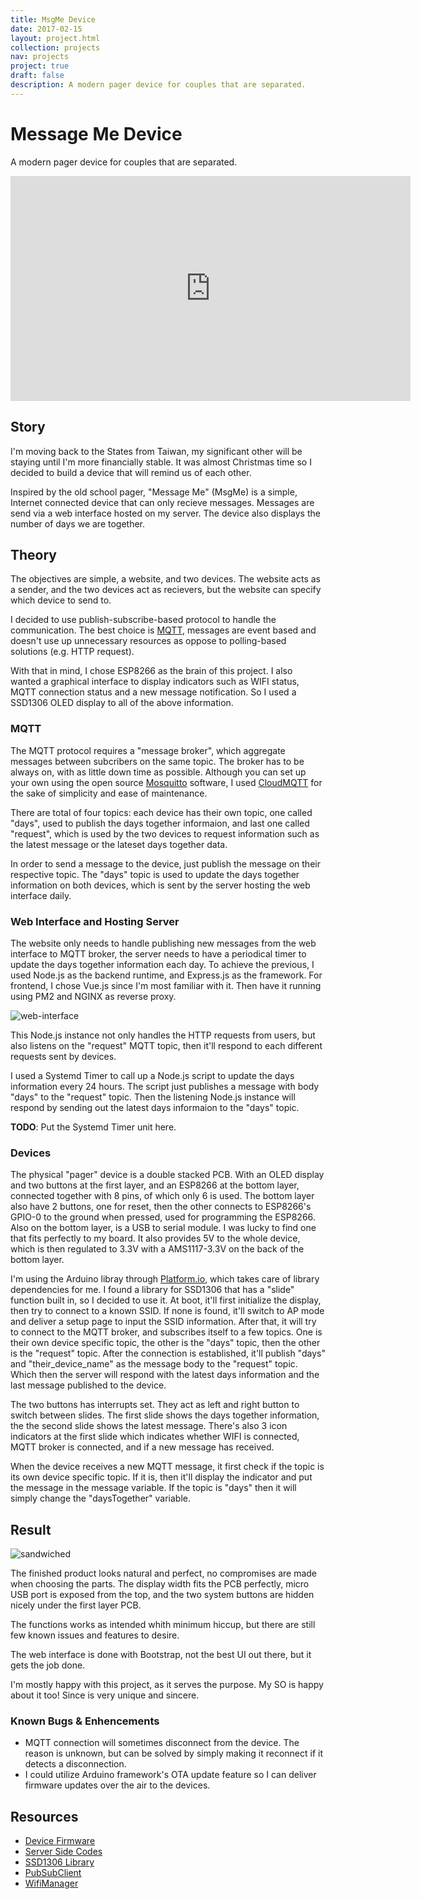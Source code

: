 ```yaml
---
title: MsgMe Device
date: 2017-02-15
layout: project.html
collection: projects
nav: projects
project: true
draft: false
description: A modern pager device for couples that are separated.
---
```


# Message Me Device

A modern pager device for couples that are separated.

<iframe src='https://gfycat.com/ifr/TheseHomelyFish' frameborder='0' scrolling='no' width='640' height='360' allowfullscreen></iframe>

## Story

I'm moving back to the States from Taiwan, my significant other will be staying until I'm more financially stable. It was almost Christmas time so I decided to build a device that will remind us of each other. 

Inspired by the old school pager, "Message Me" (MsgMe) is a simple, Internet connected device that can only recieve messages. Messages are send via a web interface hosted on my server. The device also displays the number of days we are together.

## Theory

The objectives are simple, a website, and two devices. The website acts as a sender, and the two devices act as recievers, but the website can specify which device to send to.

I decided to use publish-subscribe-based protocol to handle the communication. The best choice is [MQTT](https://en.wikipedia.org/wiki/MQTT), messages are event based and doesn't use up unnecessary resources as oppose to polling-based solutions (e.g. HTTP request).

With that in mind, I chose ESP8266 as the brain of this project. I also wanted a graphical interface to display indicators such as WIFI status, MQTT connection status and a new message notification. So I used a SSD1306 OLED display to all of the above information.

### MQTT

The MQTT protocol requires a "message broker", which aggregate messages between subcribers on the same topic. The broker has to be always on, with as little down time as possible. Although you can set up your own using the open source [Mosquitto](http://mosquitto.org/) software, I used [CloudMQTT](https://www.cloudmqtt.com/) for the sake of simplicity and ease of maintenance.

There are total of four topics: each device has their own topic, one called "days", used to publish the days together informaion, and last one called "request", which is used by the two devices to request information such as the latest message or the lateset days together data.

In order to send a message to the device, just publish the message on their respective topic. The "days" topic is used to update the days together information on both devices, which is sent by the server hosting the web interface daily.

### Web Interface and Hosting Server

The website only needs to handle publishing new messages from the web interface to MQTT broker, the server needs to have a periodical timer to update the days together information each day. To achieve the previous, I used Node.js as the backend runtime, and Express.js as the framework. For frontend, I chose Vue.js since I'm most familiar with it. Then have it running using PM2 and NGINX as reverse proxy.

![web-interface](/img/msgme/web.png)

This Node.js instance not only handles the HTTP requests from users, but also listens on the "request" MQTT topic, then it'll respond to each different requests sent by devices.

I used a Systemd Timer to call up a Node.js script to update the days information every 24 hours. The script just publishes a message with body "days" to the "request" topic. Then the listening Node.js instance will respond by sending out the latest days informaion to the "days" topic.

__TODO__: Put the Systemd Timer unit here.

### Devices

The physical "pager" device is a double stacked PCB. With an OLED display and two buttons at the first layer, and an ESP8266 at the bottom layer, connected together with 8 pins, of which only 6 is used. The bottom layer also have 2 buttons, one for reset, then the other connects to ESP8266's GPIO-0 to the ground when pressed, used for programming the ESP8266. Also on the bottom layer, is a USB to serial module. I was lucky to find one that fits perfectly to my board. It also provides 5V to the whole device, which is then regulated to 3.3V with a AMS1117-3.3V on the back of the bottom layer.

I'm using the Arduino libray through [Platform.io](http://platformio.org/), which takes care of library dependencies for me. I found a library for SSD1306 that has a "slide" function built in, so I decided to use it. At boot, it'll first initialize the display, then try to connect to a known SSID. If none is found, it'll switch to AP mode and deliver a setup page to input the SSID information. After that, it will try to connect to the MQTT broker, and subscribes itself to a few topics. One is their own device specific topic, the other is the "days" topic, then the other is the "request" topic. After the connection is established, it'll publish "days" and "their_device_name" as the message body to the "request" topic. Which then the server will respond with the latest days information and the last message published to the device.

The two buttons has interrupts set. They act as left and right button to switch between slides. The first slide shows the days together information, the the second slide shows the latest message. There's also 3 icon indicators at the first slide which indicates whether WIFI is connected, MQTT broker is connected, and if a new message has received.

When the device receives a new MQTT message, it first check if the topic is its own device specific topic. If it is, then it'll display the indicator and put the message in the message variable. If the topic is "days" then it will simply change the "daysTogether" variable.

## Result

![sandwiched](/img/msgme/sandwiched.jpg)

The finished product looks natural and perfect, no compromises are made when choosing the parts. The display width fits the PCB perfectly, micro USB port is exposed from the top, and the two system buttons are hidden nicely under the first layer PCB.

The functions works as intended whith minimum hiccup, but there are still few known issues and features to desire.

The web interface is done with Bootstrap, not the best UI out there, but it gets the job done.

I'm mostly happy with this project, as it serves the purpose. My SO is happy about it too! Since is very unique and sincere.

### Known Bugs & Enhencements

* MQTT connection will sometimes disconnect from the device. The reason is unknown, but can be solved by simply making it reconnect if it detects a disconnection.
* I could utilize Arduino framework's OTA update feature so I can deliver firmware updates over the air to the devices.

## Resources

* [Device Firmware](https://github.com/applefreak/message-me-firmware)
* [Server Side Codes](https://github.com/applefreak/message-me-server)
* [SSD1306 Library](http://platformio.org/lib/show/562/ESP8266_SSD1306)
* [PubSubClient](http://platformio.org/lib/show/89/PubSubClient)
* [WifiManager](http://platformio.org/lib/show/567/WifiManager)
